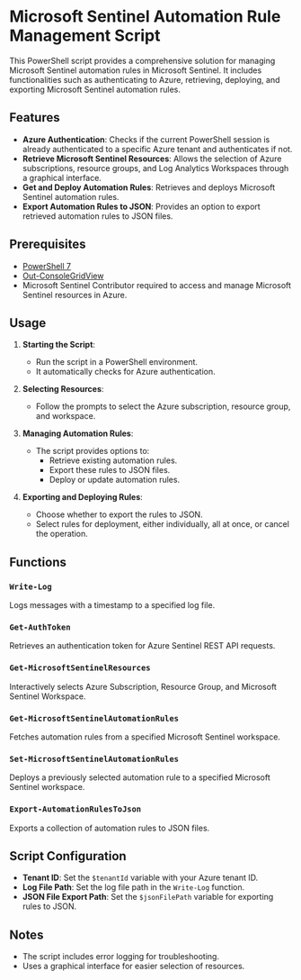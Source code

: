 # Microsoft Sentinel Automation Rule Management Script

This PowerShell script provides a comprehensive solution for managing Microsoft Sentinel automation rules in Microsoft Sentinel. It includes functionalities such as authenticating to Azure, retrieving, deploying, and exporting Microsoft Sentinel automation rules.

## Features

- **Azure Authentication**: Checks if the current PowerShell session is already authenticated to a specific Azure tenant and authenticates if not.
- **Retrieve Microsoft Sentinel Resources**: Allows the selection of Azure subscriptions, resource groups, and Log Analytics Workspaces through a graphical interface.
- **Get and Deploy Automation Rules**: Retrieves and deploys Microsoft Sentinel automation rules.
- **Export Automation Rules to JSON**: Provides an option to export retrieved automation rules to JSON files.

## Prerequisites

- [PowerShell 7](https://learn.microsoft.com/en-us/powershell/scripting/install/installing-powershell-on-windows?view=powershell-7.4)
- [Out-ConsoleGridView](https://devblogs.microsoft.com/powershell/introducing-consoleguitools-preview/)
- Microsoft Sentinel Contributor required to access and manage Microsoft Sentinel resources in Azure.

## Usage

1. **Starting the Script**:
   - Run the script in a PowerShell environment.
   - It automatically checks for Azure authentication.

2. **Selecting Resources**:
   - Follow the prompts to select the Azure subscription, resource group, and workspace.

3. **Managing Automation Rules**:
   - The script provides options to:
     - Retrieve existing automation rules.
     - Export these rules to JSON files.
     - Deploy or update automation rules.

4. **Exporting and Deploying Rules**:
   - Choose whether to export the rules to JSON.
   - Select rules for deployment, either individually, all at once, or cancel the operation.

## Functions

### `Write-Log`
Logs messages with a timestamp to a specified log file.

### `Get-AuthToken`
Retrieves an authentication token for Azure Sentinel REST API requests.

### `Get-MicrosoftSentinelResources`
Interactively selects Azure Subscription, Resource Group, and Microsoft Sentinel Workspace.

### `Get-MicrosoftSentinelAutomationRules`
Fetches automation rules from a specified Microsoft Sentinel workspace.

### `Set-MicrosoftSentinelAutomationRules`
Deploys a previously selected automation rule to a specified Microsoft Sentinel workspace.

### `Export-AutomationRulesToJson`
Exports a collection of automation rules to JSON files.

## Script Configuration

- **Tenant ID**: Set the `$tenantId` variable with your Azure tenant ID.
- **Log File Path**: Set the log file path in the `Write-Log` function.
- **JSON File Export Path**: Set the `$jsonFilePath` variable for exporting rules to JSON.

## Notes

- The script includes error logging for troubleshooting.
- Uses a graphical interface for easier selection of resources.